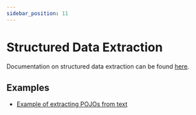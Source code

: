 ```yaml
---
sidebar_position: 11
---
```


# Structured Data Extraction

Documentation on structured data extraction can be found [here](/tutorials/ai-services#output-parsing-aka-structured-outputs).

## Examples

- [Example of extracting POJOs from text]( https://github.com/langchain4j/langchain4j-examples/blob/337186583f4dc5e4e122b0cdf0a42ddb586c7fe0/other-examples/src/main/java/OtherServiceExamples.java#L133)

